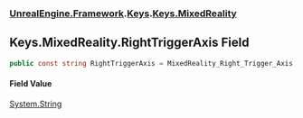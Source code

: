 ### [UnrealEngine.Framework](./UnrealEngine-Framework.md 'UnrealEngine.Framework').[Keys](./Keys.md 'UnrealEngine.Framework.Keys').[Keys.MixedReality](./Keys-MixedReality.md 'UnrealEngine.Framework.Keys.MixedReality')
## Keys.MixedReality.RightTriggerAxis Field
  
```csharp
public const string RightTriggerAxis = MixedReality_Right_Trigger_Axis;
```
#### Field Value
[System.String](https://docs.microsoft.com/en-us/dotnet/api/System.String 'System.String')  
